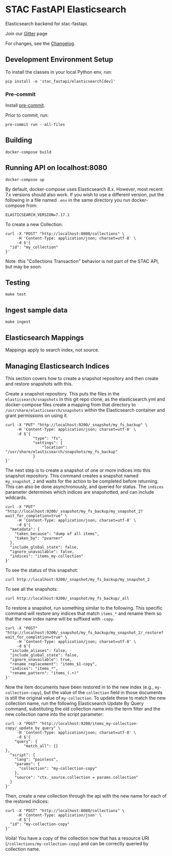 # STAC FastAPI Elasticsearch

Elasticsearch backend for stac-fastapi. 

Join our [Gitter](https://gitter.im/stac-fastapi-elasticsearch/community) page

For changes, see the [Changelog](CHANGELOG.md).

## Development Environment Setup

To install the classes in your local Python env, run:

```shell
pip install -e 'stac_fastapi/elasticsearch[dev]'
```

### Pre-commit

Install [pre-commit](https://pre-commit.com/#install).

Prior to commit, run:

```shell
pre-commit run --all-files
```


## Building

```shell
docker-compose build
```

## Running API on localhost:8080

```shell
docker-compose up
```

By default, docker-compose uses Elasticsearch 8.x. However, most recent 7.x versions should also work. 
If you wish to use a different version, put the following in a 
file named `.env` in the same directory you run docker-compose from:

```shell
ELASTICSEARCH_VERSION=7.17.1
```

To create a new Collection:

```shell
curl -X "POST" "http://localhost:8080/collections" \
     -H 'Content-Type: application/json; charset=utf-8' \
     -d $'{
  "id": "my_collection"
}'
```

Note: this "Collections Transaction" behavior is not part of the STAC API, but may be soon.

## Testing

```shell
make test
```

## Ingest sample data

```shell
make ingest
```

## Elasticsearch Mappings

Mappings apply to search index, not source. 

## Managing Elasticsearch Indices

This section covers how to create a snapshot repository and then create and restore snapshots with this.

Create a snapshot repository. This puts the files in the `elasticsearch/snapshots` in this git repo clone, as
the elasticsearch.yml and docker-compose files create a mapping from that directory to 
`/usr/share/elasticsearch/snapshots` within the Elasticsearch container and grant permissions on using it.

```shell
curl -X "PUT" "http://localhost:9200/_snapshot/my_fs_backup" \
     -H 'Content-Type: application/json; charset=utf-8' \
     -d $'{
            "type": "fs",
            "settings": {
                "location": "/usr/share/elasticsearch/snapshots/my_fs_backup"
            }
}'
```

The next step is to create a snapshot of one or more indices into this snapshot repository.  This command creates
a snapshot named `my_snapshot_2` and waits for the action to be completed before returning. This can also be done
asynchronously, and queried for status. The `indices` parameter determines which indices are snapshotted, and
can include wildcards.

```shell
curl -X "PUT" "http://localhost:9200/_snapshot/my_fs_backup/my_snapshot_2?wait_for_completion=true" \
     -H 'Content-Type: application/json; charset=utf-8' \
     -d $'{
  "metadata": {
    "taken_because": "dump of all items",
    "taken_by": "pvarner"
  },
  "include_global_state": false,
  "ignore_unavailable": false,
  "indices": "items_my-collection"
}'
```

To see the status of this snapshot:

```shell
curl http://localhost:9200/_snapshot/my_fs_backup/my_snapshot_2
```

To see all the snapshots:

```shell
curl http://localhost:9200/_snapshot/my_fs_backup/_all
```

To restore a snapshot, run something similar to the following. This specific command will restore any indices that
match `items_*` and rename them so that the new index name will be suffixed with `-copy`.

```shell
curl -X "POST" "http://localhost:9200/_snapshot/my_fs_backup/my_snapshot_2/_restore?wait_for_completion=true" \
     -H 'Content-Type: application/json; charset=utf-8' \
     -d $'{
  "include_aliases": false,
  "include_global_state": false,
  "ignore_unavailable": true,
  "rename_replacement": "items_$1-copy",
  "indices": "items_*",
  "rename_pattern": "items_(.+)"
}'
```

Now the item documents have been restored in to the new index (e.g., `my-collection-copy`), but the value of the
`collection` field in those documents is still the original value of `my-collection`. To update these to match the
new collection name, run the following Elasticsearch Update By Query command, substituting the old collection name
into the term filter and the new collection name into the script parameter:

```shell
curl -X "POST" "http://localhost:9200/items_my-collection-copy/_update_by_query" \
     -H 'Content-Type: application/json; charset=utf-8' \
     -d $'{
    "query": {
        "match_all": {}
},
  "script": {
    "lang": "painless",
    "params": {
      "collection": "my-collection-copy"
    },
    "source": "ctx._source.collection = params.collection"
  }
}'
```

Then, create a new collection through the api with the new name for each of the restored indices:

```shell
curl -X "POST" "http://localhost:8080/collections" \
     -H 'Content-Type: application/json' \
     -d $'{
  "id": "my-collection-copy"
}'
```

Voila! You have a copy of the collection now that has a resource URI (`/collections/my-collection-copy`) and can be
correctly queried by collection name.
